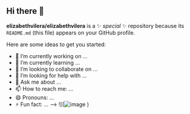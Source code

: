## Hi there 👋

**elizabethvilera/elizabethvilera** is a ✨ _special_ ✨ repository because its `README.md` (this file) appears on your GitHub profile.

Here are some ideas to get you started:

- 🔭 I’m currently working on ...
- 🌱 I’m currently learning ...
- 👯 I’m looking to collaborate on ...
- 🤔 I’m looking for help with ...
- 💬 Ask me about ...
- 📫 How to reach me: ...
- 😄 Pronouns: ...
- ⚡ Fun fact: ...
-->
![(![image](https://github.com/user-attachments/assets/3eb5ba7c-65c9-4b79-8773-b4868788de62)
)
